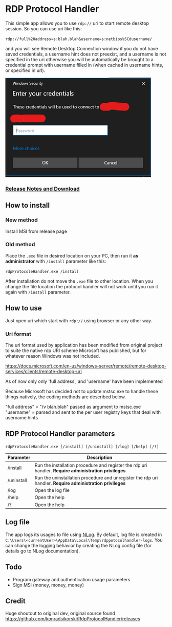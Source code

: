 # RDP Protocol Handler
This simple app allows you to use `rdp://` uri to start remote desktop session. So you can use uri like this:

`rdp://full%20address=s:blah.blah&username=s:netbios%5Cdusername/`

and you will see Remote Desktop Connection window if you do not have saved credentials, a username hint does not preexist, and a username is not specified in the uri  otherwise you will be automatically be brought to a credential prompt with username filled in (when cached in username hints, or specified in url).

![Remote Desktop Connection window](img/remoteDesktopWindow.png "Logo Title Text 1")

### [Release Notes and Download](https://github.com/SeSeKenny/RdpProtocolHandler/releases)

## How to install
### New method
Install MSI from release page


### Old method
Place the `.exe` file in desired location on your PC, then run it **as administrator** with `/install` parameter like this:

`rdpProtocoleHandler.exe /install`

After installation do not move the `.exe` file to other location. When you change the file location the protocol handler will not work until you run it again with `/install` parameter.

## How to use
Just open uri which start with `rdp://` using browser or any other way.

### Uri format
The uri format used by application has been modified from original project to suite the native rdp URI scheme Microsoft has published, but for whatever reason Windows was not included.

https://docs.microsoft.com/en-us/windows-server/remote/remote-desktop-services/clients/remote-desktop-uri

As of now only only 'full address', and 'username' have been implemented

Because Microsoft has decided not to update mstsc.exe to handle these things natively, the coding methods are described below.

"full address" = "/v blah.blah" passed as argument to mstsc.exe
"username" = parsed and sent to the per user registry keys that deal with username hints

## RDP Protocol Handler parameters
`rdpProtocoleHandler.exe [/install] [/uninstall] [/log] [/help] [/?]`

Parameter       | Description
 -------------- | ------------- 
 /install       | Run the installation procedure and register the rdp uri handler. **Require administration privileges**
 /uninstall     | Run the uninstallation procedure and unregister the rdp uri handler. **Require administration privileges**
 /log           | Open the log file
 /help          | Open the help
 /?             | Open the help

## Log file
The app logs its usages to file using [NLog](http://nlog-project.org). By default, log file is created in `C:\Users\<currentUser>\AppData\Local\Temp\rdppotocolhandler-logs`. You can change the logging behavior by creating the NLog.config file (for details go to NLog documentation). 

## Todo

- Program gateway and authentication usage parameters
- Sign MSI (money, money, money)


## Credit
Huge shoutout to original dev, original source found https://github.com/konradsikorski/RdpProtocolHandler/releases
